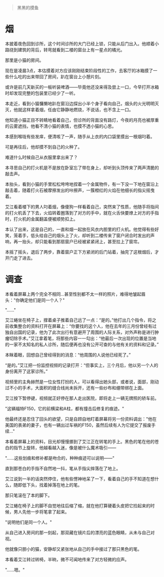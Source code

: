 > 黑黑的摸鱼

# 烟

本披着夜色回到诊所，这个时间诊所的大门已经上锁，只能从后门出入。他顺着小路绕到建筑的背后，转弯就看到二楼的窗台上有一星点的橘光。

那里是小猫的房间。

现在是凌晨3点，本估摸着对方应该刚刚结束阶段性的工作，去客厅的冰箱摸了一些什么吃的出来带回了房间，趴在窗台上小憩片刻。

或许是前几天新买的一板听装啤酒——毕竟他还没来得及尝上一口，今早打开冰箱时却发现完整的包装里已经少了一听。

本走近，看到小猫慵懒地趴在窗沿边探出小半个身子看向自己，烟头的火光明明灭灭，他就这样拿着烟，任由它静静地燃烧，不说话，也不含上一口。

他知道小猫正目不转睛地看着自己，但诊所的背面没有路灯，今夜的月亮也被厚重的云雾遮挡，他看不清小猫的表情，也摸不透小猫的心思。

本感到喉咙有些发痒，便清咳了一声，随手从上衣的内口袋里摸出一根烟叼着。

可是再往后，他却摸不到自己的火种了。

难道什么时候自己从衣服里拿出来了？

本寻思自己的打火机是不是放在卧室忘了带在身上，却听到头顶传来了两声清脆的敲击声。

本抬头，看到小猫的手里松松垮垮地捏着一个金属物件，有一下没一下地在窗沿上敲击着，随着打火石被摩擦发出的咔擦声，一簇橙红的火焰在他细长的指尖摇曳着。

艾江看着楼下的男人叼着烟，像傻狗一样看着自己，突然来了性质，他随手将指间的打火机丢了下去，火焰转着圈落到了对方的手中，就在火舌快要燎上对方的手指时，打火机的金属翻盖便被顺势扣上。

本认了出来，这是自己的，一直和烟一起放在风衣内胆里的打火机。他觉得有些好笑，笼着手，低头给自己的烟头上了火，却听到二楼传来了窗户闭合时发出的声响，再一抬头，却只能看到那扇窗户已经被紧紧闭上，甚至拉上了窗帘。

本摇了摇头，退后了两步，靠着窗户正下方紧闭的后门站着，抽完了这根烟后，才开门走了进去。

# 调查

本看着屏幕上两个完全不相同…甚至性别都不太一样的照片，难得地皱起眉头："你确定他们是同一个人？"

"……"

艾江蜷坐在椅子上，撑着桌子推着自己远了一点：“是的。”他打出几个指令，将之前收集整合的资料打开在屏幕上：“你要找的这个人，他在去年的三月份曾经有过独自出国的记录，他为了此次出行有意避开了周围的人际关系，对外声称是进行肿瘤切除手术。”艾江拿着笔，将那些内容一一勾出：“他最后一次出现的位置是当地的一家不太知名的私人诊所，随后便再也没有公开可查的与他有关的资料和记录。”

本眯着眼，回想自己曾经得到的消息：“他周围的人说他已经死了。”

“是的。”艾江把一份监控视频的记录打开：“但事实上，三个月后，他以另一个人的身份离开了这家诊所。”

视频里的主角赫然是一位女性打扮的人，可以看得出她头部，或者说，面部，刚动过不小的手术，大面积的缝合线尚未拆开，还有一些纱布和绷带绑在上面。

艾江按下暂停键，视频就正好停在那人走出医院，即将走上一辆无牌照的轿车前。

"这辆福特F150，它的前横梁和A柱，都有撞击后修复的痕迹。"

他最终还是忍住了回头的欲望，只是自顾自地盯着屏幕将另一份资料调出："他在美国的表弟的妻子，也有一辆出过车祸的F150，虽然后续有人为它提交了报废手续…"

本看着屏幕上的资料，目光却慢慢挪到了艾江正在转笔的手上。黑色的笔在他的苍白的指节上旋转，他越看越入迷，像是被什么魔术吸引——

"……这些划痕和修补都是吻合的，种种痕迹可以说明——"

直到那苍白的手指不自然地一抖，笔从手指尖摔落在了地上。

艾江说到一半的话突然停住，他有些愣神地呆了一下，看着自己的手不知道在想什么，随即低下头，找着掉落在地上的笔。

那只笔滚在了本的脚下。

艾江蜷在椅子上的脚不自觉地往后缩了缩，就在他打算硬着头皮把它捡起来的时候，男人先他一步将笔拿了起来。

"说明他们是同一个人。"

从自己进入房间的那一刻起，那双藏在镜片后的漂亮的蓝色眼睛，从未与自己对视。

他就像只胆小的猫，安静却又紧张地从自己的手中接过了那只黑色的笔。

本看着艾江转过转椅，半晌，微不可闻地传来了对方轻微的应声。

"……嗯。"
